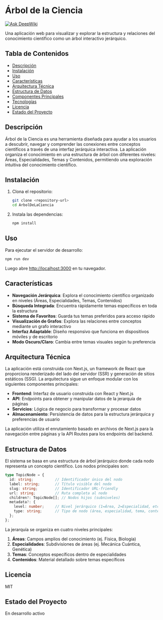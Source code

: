 # Árbol de la Ciencia
[![Ask DeepWiki](https://deepwiki.com/badge.svg)](https://deepwiki.com/LeinadOdreiuqzi/Arbol-Cloud-run)

Una aplicación web para visualizar y explorar la estructura y relaciones del conocimiento científico como un árbol interactivo jerárquico.

## Tabla de Contenidos
- [Descripción](#descripción)
- [Instalación](#instalación)
- [Uso](#uso)
- [Características](#características)
- [Arquitectura Técnica](#arquitectura-técnica)
- [Estructura de Datos](#estructura-de-datos)
- [Componentes Principales](#componentes-principales)
- [Tecnologías](#tecnologías)
- [Licencia](#licencia)
- [Estado del Proyecto](#estado-del-proyecto)

## Descripción
Árbol de la Ciencia es una herramienta diseñada para ayudar a los usuarios a descubrir, navegar y comprender las conexiones entre conceptos científicos a través de una interfaz jerárquica interactiva. La aplicación organiza el conocimiento en una estructura de árbol con diferentes niveles: Áreas, Especialidades, Temas y Contenidos, permitiendo una exploración intuitiva del conocimiento científico.

## Instalación
1. Clona el repositorio:
   ```bash
   git clone <repository-url>
   cd ArbolDeLaCiencia
   ```
2. Instala las dependencias:
   ```bash
   npm install
   ```

## Uso
Para ejecutar el servidor de desarrollo:
```bash
npm run dev
```
Luego abre [http://localhost:3000](http://localhost:3000) en tu navegador.

## Características

- **Navegación Jerárquica**: Explora el conocimiento científico organizado en niveles (Áreas, Especialidades, Temas, Contenidos)
- **Búsqueda Integrada**: Encuentra rápidamente temas específicos en toda la estructura
- **Sistema de Favoritos**: Guarda tus temas preferidos para acceso rápido
- **Visualización de Grafos**: Explora las relaciones entre conceptos mediante un grafo interactivo
- **Interfaz Adaptable**: Diseño responsivo que funciona en dispositivos móviles y de escritorio
- **Modo Oscuro/Claro**: Cambia entre temas visuales según tu preferencia

## Arquitectura Técnica

La aplicación está construida con Next.js, un framework de React que proporciona renderizado del lado del servidor (SSR) y generación de sitios estáticos (SSG). La arquitectura sigue un enfoque modular con los siguientes componentes principales:

- **Frontend**: Interfaz de usuario construida con React y Next.js
- **API**: Endpoints para obtener y manipular datos de la jerarquía de páginas
- **Servicios**: Lógica de negocio para transformar y procesar datos
- **Almacenamiento**: Persistencia de datos para la estructura jerárquica y preferencias de usuario

La aplicación utiliza el enrutamiento basado en archivos de Next.js para la navegación entre páginas y la API Routes para los endpoints del backend.

## Estructura de Datos

El sistema se basa en una estructura de árbol jerárquico donde cada nodo representa un concepto científico. Los nodos principales son:

```typescript
type TopicNode = {
  id: string;          // Identificador único del nodo
  label: string;       // Título visible del nodo
  slug: string;        // Identificador URL-friendly
  url: string;         // Ruta completa al nodo
  children?: TopicNode[]; // Nodos hijos (subniveles)
  metadata?: {
    level: number;     // Nivel jerárquico (1=Área, 2=Especialidad, etc.)
    type: string;      // Tipo de nodo (área, especialidad, tema, contenido)
  };
};
```

La jerarquía se organiza en cuatro niveles principales:
1. **Áreas**: Campos amplios del conocimiento (ej. Física, Biología)
2. **Especialidades**: Subdivisiones de áreas (ej. Mecánica Cuántica, Genética)
3. **Temas**: Conceptos específicos dentro de especialidades
4. **Contenidos**: Material detallado sobre temas específicos

## Licencia
MIT

## Estado del Proyecto
En desarrollo activo
